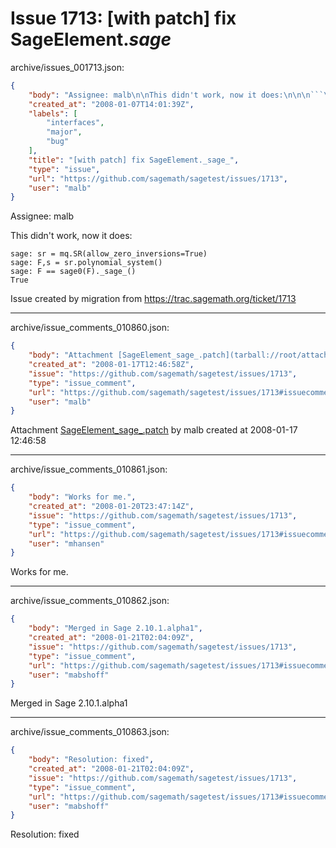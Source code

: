 # Issue 1713: [with patch] fix SageElement._sage_

archive/issues_001713.json:
```json
{
    "body": "Assignee: malb\n\nThis didn't work, now it does:\n\n\n```\nsage: sr = mq.SR(allow_zero_inversions=True)\nsage: F,s = sr.polynomial_system()\nsage: F == sage0(F)._sage_()\nTrue\n```\n\n\nIssue created by migration from https://trac.sagemath.org/ticket/1713\n\n",
    "created_at": "2008-01-07T14:01:39Z",
    "labels": [
        "interfaces",
        "major",
        "bug"
    ],
    "title": "[with patch] fix SageElement._sage_",
    "type": "issue",
    "url": "https://github.com/sagemath/sagetest/issues/1713",
    "user": "malb"
}
```
Assignee: malb

This didn't work, now it does:


```
sage: sr = mq.SR(allow_zero_inversions=True)
sage: F,s = sr.polynomial_system()
sage: F == sage0(F)._sage_()
True
```


Issue created by migration from https://trac.sagemath.org/ticket/1713





---

archive/issue_comments_010860.json:
```json
{
    "body": "Attachment [SageElement_sage_.patch](tarball://root/attachments/some-uuid/ticket1713/SageElement_sage_.patch) by malb created at 2008-01-17 12:46:58",
    "created_at": "2008-01-17T12:46:58Z",
    "issue": "https://github.com/sagemath/sagetest/issues/1713",
    "type": "issue_comment",
    "url": "https://github.com/sagemath/sagetest/issues/1713#issuecomment-10860",
    "user": "malb"
}
```

Attachment [SageElement_sage_.patch](tarball://root/attachments/some-uuid/ticket1713/SageElement_sage_.patch) by malb created at 2008-01-17 12:46:58



---

archive/issue_comments_010861.json:
```json
{
    "body": "Works for me.",
    "created_at": "2008-01-20T23:47:14Z",
    "issue": "https://github.com/sagemath/sagetest/issues/1713",
    "type": "issue_comment",
    "url": "https://github.com/sagemath/sagetest/issues/1713#issuecomment-10861",
    "user": "mhansen"
}
```

Works for me.



---

archive/issue_comments_010862.json:
```json
{
    "body": "Merged in Sage 2.10.1.alpha1",
    "created_at": "2008-01-21T02:04:09Z",
    "issue": "https://github.com/sagemath/sagetest/issues/1713",
    "type": "issue_comment",
    "url": "https://github.com/sagemath/sagetest/issues/1713#issuecomment-10862",
    "user": "mabshoff"
}
```

Merged in Sage 2.10.1.alpha1



---

archive/issue_comments_010863.json:
```json
{
    "body": "Resolution: fixed",
    "created_at": "2008-01-21T02:04:09Z",
    "issue": "https://github.com/sagemath/sagetest/issues/1713",
    "type": "issue_comment",
    "url": "https://github.com/sagemath/sagetest/issues/1713#issuecomment-10863",
    "user": "mabshoff"
}
```

Resolution: fixed
